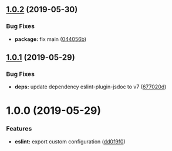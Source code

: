 ## [1.0.2](https://github.com/eclass/eslint-config/compare/v1.0.1...v1.0.2) (2019-05-30)


### Bug Fixes

* **package:** fix main ([044056b](https://github.com/eclass/eslint-config/commit/044056b))

## [1.0.1](https://github.com/eclass/eslint-config/compare/v1.0.0...v1.0.1) (2019-05-29)


### Bug Fixes

* **deps:** update dependency eslint-plugin-jsdoc to v7 ([677020d](https://github.com/eclass/eslint-config/commit/677020d))

# 1.0.0 (2019-05-29)


### Features

* **eslint:** export custom configuration ([dd0f9f0](https://github.com/eclass/eslint-config/commit/dd0f9f0))
